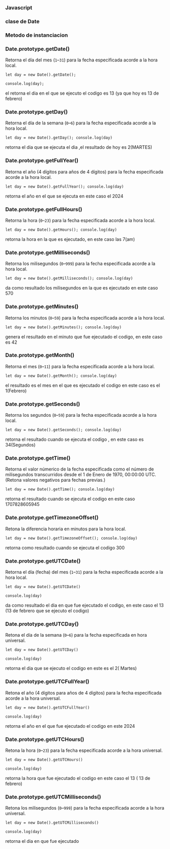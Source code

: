 ### Javascript

### clase de Date

### Metodo de instanciacion

### Date.prototype.getDate()

Retorna el día del mes (`1`–`31`) para la fecha especificada acorde a la hora local.

`let day = new Date().getDate();`

`console.log(day);`

el retorna el dia en el que se ejecuto el codigo  es 13 (ya que hoy es 13 de febrero)



### Date.prototype.getDay()

Retorna el día de la semana (`0`–`6`) para la fecha especificada acorde a la hora local.

`let day = new Date().getDay();
console.log(day)`

retorna el dia que se ejecuta el dia ,el resultado de hoy es 2(MARTES) 



### Date.prototype.getFullYear()

Retorna el año (4 dígitos para años de 4 dígitos) para la fecha especificada acorde a la hora local.

`let day = new Date().getFullYear();
console.log(day)`

retorna el año en el que se ejecuta en este caso el 2024



### Date.prototype.getFullHours()

Retorna la hora (`0`–`23`) para la fecha especificada acorde a la hora local.

`let day = new Date().getHours();
console.log(day)`

retorna la hora en la que es ejecutado, en este caso las 7(am)

 ###  Date.prototype.getMilliseconds()

Retorna los milisegundos (`0`–`999`) para la fecha especificada acorde a la hora local.



`let day = new Date().getMilliseconds();
console.log(day)`

da como resultado los milisegundos en la que es ejecutado en este caso 570

### Date.prototype.getMinutes()

Retorna los minutos (`0`–`59`) para la fecha especificada acorde a la hora local.

`let day = new Date().getMinutes();
console.log(day)`

genera el resultado en el minuto que fue ejecutado el codigo, en este caso es 42

### Date.prototype.getMonth()

Retorna el mes (`0`–`11`) para la fecha especificada acorde a la hora local.

`let day = new Date().getMonth();
console.log(day)`

el resultado es el mes en el que es ejecutado el codigo en este caso es el 1(Febrero)


### Date.prototype.getSeconds()

Retorna los segundos (`0`–`59`) para la fecha especificada acorde a la hora local.

`let day = new Date().getSeconds();
console.log(day)`

retorna el resultado cuando se ejecuta el codigo , en este caso es 34(Segundos)



### Date.prototype.getTime()

Retorna el valor númerico de la fecha especificada como el número de milisegundos transcurridos desde el 1 de Enero de 1970, 00:00:00 UTC. (Retona valores negativos para fechas previas.)

`let day = new Date().getTime();
console.log(day)`

retorna el resultado cuando se ejecuta el codigo en este caso  1707828605945

### Date.prototype.getTimezoneOffset()

Retona la diferencia horaria en minutos para la hora local.

`let day = new Date().getTimezoneOffset();
console.log(day)`

retorna como resultado cuando se ejecuta el codigo 300

### Date.prototype.getUTCDate()

Retorna el día (fecha) del mes (`1`–`31`) para la fecha especificada acorde a la hora local.

`let day = new Date().getUTCDate()` 

`console.log(day)`

da como resultado el dia en que fue ejecutado el codigo, en este caso el 13 (13 de febrero que se ejecuto el codigo)

### Date.prototype.getUTCDay()

Retona el día de la semana (`0`–`6`) para la fecha especificada en hora universal.

`let day = new Date().getUTCDay()` 

`console.log(day)`

retorna el dia que se ejecuto el codigo en este es el 2( Martes)

### Date.prototype.getUTCFullYear()

Retona el año (4 dígitos para años de 4 dígitos) para la fecha especificada acorde a la hora universal.

`let day = new Date().getUTCFullYear()` 

`console.log(day)`

retorna el año en el que fue ejecutado el codigo en este 2024

### Date.prototype.getUTCHours()

Retona la hora (`0`–`23`) para la fecha especificada acorde a la hora universal.

`let day = new Date().getUTCHours()` 

`console.log(day)`

retorna la hora que fue ejecutado el codigo en este caso el 13 ( 13 de febrero)

### Date.prototype.getUTCMilliseconds()

Retona los milisegundos (`0`–`999`) para la fecha especificada acorde a la hora universal.

`let day = new Date().getUTCMilliseconds()` 

`console.log(day)`

retorna el dia en que fue ejecutado
